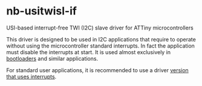 # nb-usitwisl-if
USI-based interrupt-free TWI (I2C) slave driver for ATTiny microcontrollers

This driver is designed to be used in I2C applications that require to operate without using the microcontroller standard interrupts. In fact the application must disable the interrupts at start. It is used almost exclusively in  [bootloaders](https://github.com/casanovg/timonel) and similar applications.

For standard user applications, it is recommended to use a driver [version that uses interrupts](https://github.com/casanovg/nb-usitwisl).
